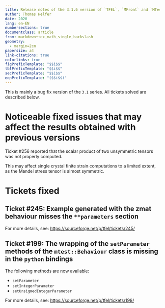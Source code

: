 ```yaml
---
title: Release notes of the 3.1.6 version of `TFEL`, `MFront` and `MTest`
author: Thomas Helfer
date: 2020
lang: en-EN
numbersections: true
documentclass: article
from: markdown+tex_math_single_backslash
geometry:
  - margin=2cm
papersize: a4
link-citations: true
colorlinks: true
figPrefixTemplate: "$$i$$"
tblPrefixTemplate: "$$i$$"
secPrefixTemplate: "$$i$$"
eqnPrefixTemplate: "($$i$$)"
---
```


This is mainly a bug fix version of the `3.1` series. All tickets
solved are described below.

# Noticeable fixed issues that may affect the results obtained with previous versions

Ticket #256 reported that the scalar product of two unsymmetric tensors
was not properly computed.

This may affect single crystal finite strain computations to a limited
extent, as the Mandel stress tensor is almost symmetric.

# Tickets fixed

## Ticket #245: Example generated with the zmat behaviour misses the `**parameters` section

For more details, see: <https://sourceforge.net/p/tfel/tickets/245/>

## Ticket #199: The wrapping of the `setParameter` methods of the `mtest::Behaviour` class is missing in the `python` bindings

The following methods are now available:

- `setParameter`
- `setIntegerParameter`
- `setUnsignedIntegerParameter`

For more details, see: <https://sourceforge.net/p/tfel/tickets/199/>

